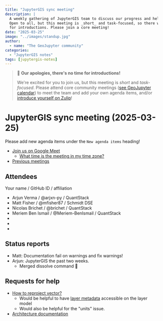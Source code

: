 ```yaml
---
title: "JupyterGIS sync meeting"
description: |
  A weekly gathering of JupyterGIS team to discuss our progress and help each other out.
  Open to all, but this meeting is _short_ and task-focused, so there will not be time
  for introductions. Please join a core meeting!
date: "2025-03-25"
image: "../images/standup.jpg"
author:
  - name: "The GeoJupyter community"
categories:
  - "JupyterGIS notes"
tags: [jupytergis-notes]
---
```


> :pray: **Our apologies, there's no time for introductions!**
>
> We're excited for you to join us, but this meeting is _short_ and _task-focused_.
> Please attend core community meetings
> ([see GeoJupyter calendar](https://geojupyter.org/calendar))
> to meet the team and add your own agenda items, and/or
> [introduce yourself on  Zulip](https://jupyter.zulipchat.com/#narrow/channel/471314-geojupyter/topic/Welcome)!

# JupyterGIS sync meeting (2025-03-25)

Please add new agenda items under the `New agenda items` heading!

- [Join us on Google Meet](https://meet.google.com/zhk-vygf-gke)
  - [What time is the meeting in my time zone?](https://dateful.com/convert/utc?t=4pm)
- [Previous meetings](https://geojupyter.org/blog/#category=JupyterGIS%20notes)


## Attendees

Your name / GitHub ID / affiliation

* Arjun Verma / \@arjxn-py / QuantStack
* Matt Fisher / \@mfisher87 / Schmidt DSE
* Nicolas Brichet / \@brichet / QuantStack
* Meriem Ben Ismail / \@Meriem-BenIsmail / QuantStack
*
*
*


## Status reports

* Matt: Documentation fail on warnings and fix warnings!
* Arjun: JupyterGIS the past two weeks.
    * Merged dissolve command :tada:


## Requests for help

* [How to reproject vector?](https://github.com/geojupyter/jupytergis/issues/535)
    * Would be helpful to have [layer metadata](https://github.com/geojupyter/jupytergis/issues/471) accessible on the layer model
    * Would also be helpful for the "units" issue.
* [Architecture documentation](https://github.com/geojupyter/jupytergis/issues/401)
